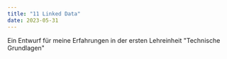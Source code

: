 ```yaml
---
title: "11 Linked Data"
date: 2023-05-31
---
```


Ein Entwurf für meine Erfahrungen in der ersten Lehreinheit "Technische Grundlagen"
